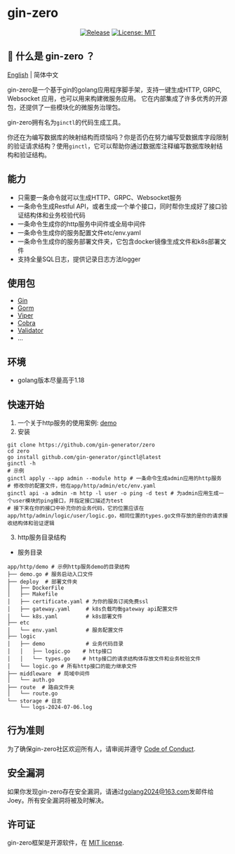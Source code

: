 # gin-zero

[//]: # (<p align="center">)

[//]: # (<img align="center" width="150px" src="https://raw.githubusercontent.com/zeromicro/zero-doc/main/doc/images/go-zero.png">)

[//]: # (</p>)

[//]: # (go-zero is a web and rpc framework with lots of builtin engineering practices. It’s born to ensure the stability of the busy services with resilience design and has been serving sites with tens of millions of users for years.)

<div align=center>

[//]: # ([![Go]&#40;https://github.com/zeromicro/go-zero/workflows/Go/badge.svg?branch=master&#41;]&#40;https://github.com/gin-generator/zero/actions&#41;)

[//]: # ([![codecov]&#40;https://codecov.io/gh/zeromicro/go-zero/branch/master/graph/badge.svg&#41;]&#40;https://codecov.io/gh/zeromicro/go-zero&#41;)

[//]: # ([![Go Report Card]&#40;https://goreportcard.com/badge/github.com/zeromicro/go-zero&#41;]&#40;https://goreportcard.com/report/github.com/zeromicro/go-zero&#41;)
[![Release](https://img.shields.io/github/v/release/gin-generator/zero.svg?style=flat-square)](https://github.com/gin-generator/zero)
[![License: MIT](https://img.shields.io/badge/License-MIT-yellow.svg)](https://opensource.org/licenses/MIT)

[//]: # ([![Go Reference]&#40;https://pkg.go.dev/badge/github.com/zeromicro/go-zero.svg&#41;]&#40;https://pkg.go.dev/github.com/zeromicro/go-zero&#41;)

[//]: # ([![Awesome Go]&#40;https://cdn.rawgit.com/sindresorhus/awesome/d7305f38d29fed78fa85652e3a63e154dd8e8829/media/badge.svg&#41;]&#40;https://github.com/avelino/awesome-go&#41;)

[//]: # ([![Discord]&#40;https://img.shields.io/discord/794530774463414292?label=chat&logo=discord&#41;]&#40;https://discord.gg/4JQvC5A4Fe&#41;)

</div>

## 🤷‍ 什么是 gin-zero ？

[English](README.md) | 简体中文

gin-zero是一个基于gin的golang应用程序脚手架，支持一键生成HTTP, GRPC, Websocket 应用，也可以用来构建微服务应用。
它在内部集成了许多优秀的开源包，还提供了一些模块化的微服务治理包。

gin-zero拥有名为`ginctl`的代码生成工具。

你还在为编写数据库的映射结构而烦恼吗？你是否仍在努力编写受数据库字段限制的验证请求结构？使用`ginctl`，它可以帮助你通过数据库注释编写数据库映射结构和验证结构。

## 能力

* 只需要一条命令就可以生成HTTP、GRPC、Websocket服务
* 一条命令生成Restful API，或者生成一个单个接口，同时帮你生成好了接口验证结构体和业务校验代码
* 一条命令生成你的http服务中间件或全局中间件
* 一条命令生成你的服务配置文件etc/env.yaml
* 一条命令生成你的服务部署文件夹，它包含docker镜像生成文件和k8s部署文件
* 支持全量SQL日志，提供记录日志方法logger

## 使用包

* [Gin](https://github.com/gin-gonic/gin)
* [Gorm](https://github.com/go-gorm/gorm)
* [Viper](https://github.com/spf13/viper)
* [Cobra](https://github.com/spf13/cobra)
* [Validator](https://github.com/go-playground/validator)
* ...

## 环境

* golang版本尽量高于1.18

## 快速开始

1. 一个关于http服务的使用案例: [demo](https://github.com/gin-generator/zero/tree/master/app/http/demo)
2. 安装

```shell
git clone https://github.com/gin-generator/zero
cd zero
go install github.com/gin-generator/ginctl@latest
ginctl -h
# 示例
ginctl apply --app admin --module http # 一条命令生成admin应用的http服务 
# 修改你的配置文件，他在app/http/admin/etc/env.yaml 
ginctl api -a admin -m http -l user -o ping -d test # 为admin应用生成一个user模块的ping接口，并指定接口描述为test
# 接下来在你的接口中补充你的业务代码，它的位置应该在app/http/admin/logic/user/logic.go，相同位置的types.go文件存放的是你的请求接收结构体和验证逻辑
```

3. http服务目录结构

* 服务目录

```
app/http/demo # 示例http服务demo的目录结构
├── demo.go # 服务启动入口文件
├── deploy  # 部署文件夹
│   ├── DockerFile
│   ├── Makefile
│   ├── certificate.yaml # 为你的服务订阅免费ssl
│   ├── gateway.yaml     # k8s负载均衡gateway api配置文件
│   └── k8s.yaml         # k8s部署文件
├── etc
│   └── env.yaml         # 服务配置文件
├── logic
│   ├── demo             # 业务代码目录
│   │   ├── logic.go    # http接口
│   │   └── types.go    # http接口的请求结构体存放文件和业务校验文件
│   └── logic.go # 所有http接口的能力继承文件
├── middleware  # 局域中间件
│   └── auth.go
├── route  # 路由文件夹
│   └── route.go
└── storage # 日志
    └── logs-2024-07-06.log
```

## 行为准则

为了确保gin-zero社区欢迎所有人，请审阅并遵守 [Code of Conduct](https://github.com/gin-generator/zero/blob/master/code-of-conduct).

## 安全漏洞

如果你发现gin-zero存在安全漏洞，请通过[golang2024@163.com](mailto:golang2024@163.com)发邮件给Joey。所有安全漏洞将被及时解决。

## 许可证

gin-zero框架是开源软件，在 [MIT license](https://opensource.org/licenses/MIT).
